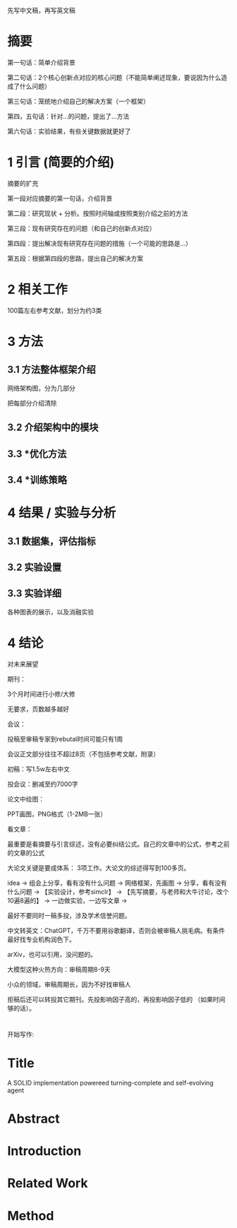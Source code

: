 先写中文稿，再写英文稿

# 摘要

第一句话：简单介绍背景

第二句话：2个核心创新点对应的核心问题（不能简单阐述现象，要说因为什么造成了什么问题）

第三句话：笼统地介绍自己的解决方案（一个框架）

第四，五句话：针对…的问题，提出了…方法

第六句话：实验结果，有些关键数据就更好了

# 1 引言 (简要的介绍)

摘要的扩充

第一段对应摘要的第一句话，介绍背景

第二段：研究现状 + 分析。按照时间轴或按照类别介绍之前的方法

第三段：现有研究存在的问题（和自己的创新点对应）

第四段：提出解决现有研究存在问题的措施（一个可能的思路是…）

第五段：根据第四段的思路，提出自己的解决方案

# 2 相关工作

100篇左右参考文献，划分为约3类

# 3 方法

## 3.1 方法整体框架介绍

网络架构图，分为几部分

把每部分介绍清除

## 3.2 介绍架构中的模块

## 3.3 *优化方法

## 3.4 *训练策略

# 4 结果 / 实验与分析

## 3.1 数据集，评估指标

## 3.2 实验设置

## 3.3 实验详细

各种图表的展示，以及消融实验

# 4 结论

对未来展望

期刊：

3个月时间进行小修/大修

无要求，页数越多越好

会议：

投稿至审稿专家到rebutal时间可能只有1周

会议正文部分往往不超过8页（不包括参考文献，附录）

初稿：写1.5w左右中文

投会议：删减至约7000字

论文中绘图：

PPT画图，PNG格式（1-2MB一张）

看文章：

最重要是看摘要与引言综述，没有必要纠结公式。自己的文章中的公式，参考之前的文章的公式

大论文关键是要成体系： 3项工作。大论文的综述得写到100多页。

idea → 组会上分享，看有没有什么问题 → 网络框架，先画图 → 分享，看有没有什么问题 → 【实验设计，参考simclr】 → 【先写摘要，与老师和大牛讨论，改个10遍8遍的】 → 一边做实验，一边写文章 →

最好不要同时一稿多投，涉及学术信誉问题。

中文转英文：ChatGPT，千万不要用谷歌翻译，否则会被审稿人挑毛病。有条件最好找专业机构润色下。

arXiv，也可以引用，没问题的。

大模型这种火热方向：审稿周期8-9天

小众的领域，审稿周期长，因为不好找审稿人

拒稿后还可以转投其它期刊。先投影响因子高的，再投影响因子低的 （如果时间够的话）。


#


开始写作:


# Title

A SOLID implementation powereed turning-complete and self-evolving agent


# Abstract




# Introduction

# Related Work

# Method